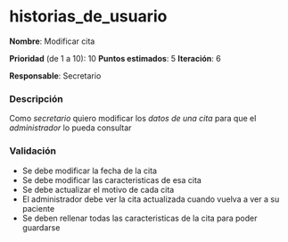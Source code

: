 # historias_de_usuario

**Nombre**: Modificar cita

**Prioridad** (de 1 a 10): 10
**Puntos estimados**: 5
**Iteración**: 6

**Responsable**: Secretario

### Descripción

Como *secretario* quiero modificar los *datos de una cita* para que el *administrador* lo pueda consultar

### Validación

* Se debe modificar la fecha de la cita
* Se debe modificar las caracteristicas de esa cita
* Se debe actualizar el motivo de cada cita
* El administrador debe ver la cita actualizada cuando vuelva a ver a su paciente
* Se deben rellenar todas las caracteristicas de la cita para poder guardarse
